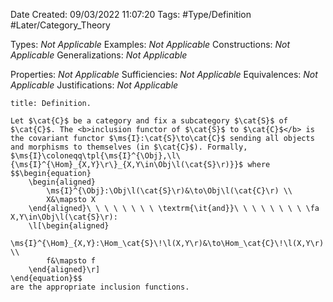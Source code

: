 <div class="topSpace"></div>

Date Created: 09/03/2022 11:07:20
Tags: #Type/Definition #Later/Category_Theory

Types: <i>Not Applicable</i>
Examples: <i>Not Applicable</i>
Constructions: <i>Not Applicable</i>
Generalizations: <i>Not Applicable</i>

Properties: <i>Not Applicable</i>
Sufficiencies: <i>Not Applicable</i>
Equivalences: <i>Not Applicable</i>
Justifications: <i>Not Applicable</i>

``` ad-Definition
title: Definition.

Let $\cat{C}$ be a category and fix a subcategory $\cat{S}$ of $\cat{C}$. The <b>inclusion functor of $\cat{S}$ to $\cat{C}$</b> is the covariant functor $\ms{I}:\cat{S}\to\cat{C}$ sending all objects and morphisms to themselves (in $\cat{C}$). Formally, $\ms{I}\coloneqq\tpl{\ms{I}^{\Obj},\l\{\ms{I}^{\Hom}_{X,Y}\r\}_{X,Y\in\Obj\l(\cat{S}\r)}}$ where
$$\begin{equation}
    \begin{aligned}
        \ms{I}^{\Obj}:\Obj\l(\cat{S}\r)&\to\Obj\l(\cat{C}\r) \\
        X&\mapsto X
    \end{aligned}\ \ \ \ \ \ \ \ \textrm{\it{and}}\ \ \ \ \ \ \ \ \fa X,Y\in\Obj\l(\cat{S}\r):
    \l[\begin{aligned}
        \ms{I}^{\Hom}_{X,Y}:\Hom_\cat{S}\!\l(X,Y\r)&\to\Hom_\cat{C}\!\l(X,Y\r) \\
        f&\mapsto f
    \end{aligned}\r]
\end{equation}$$
are the appropriate inclusion functions.

```
